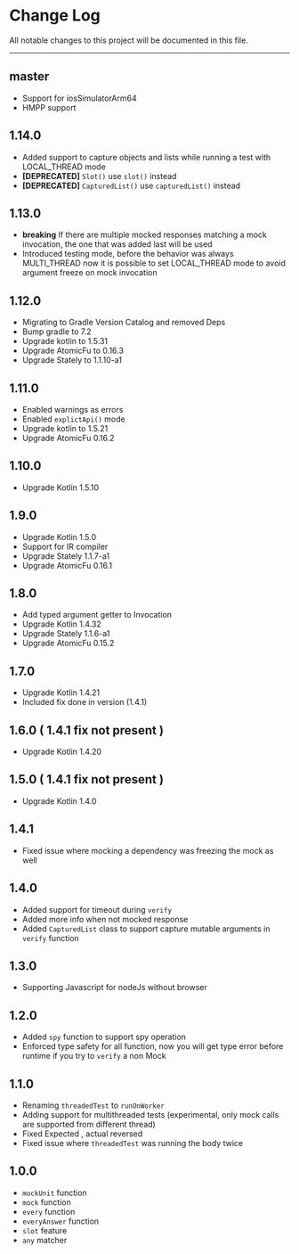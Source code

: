 # Change Log
All notable changes to this project will be documented in this file.

---

## master
* Support for iosSimulatorArm64
* HMPP support

## 1.14.0
* Added support to capture objects and lists while running a test with LOCAL_THREAD mode
* **[DEPRECATED]** `Slot()` use `slot()` instead
* **[DEPRECATED]** `CapturedList()` use `capturedList()` instead

## 1.13.0
* **breaking** If there are multiple mocked responses matching a mock invocation, the one that was added last will be used
* Introduced testing mode, before the behavior was always MULTI_THREAD now it is possible to set LOCAL_THREAD mode to avoid argument freeze on mock invocation

## 1.12.0
* Migrating to Gradle Version Catalog and removed Deps
* Bump gradle to 7.2
* Upgrade kotlin to 1.5.31
* Upgrade AtomicFu to 0.16.3
* Upgrade Stately to 1.1.10-a1

## 1.11.0
* Enabled warnings as errors
* Enabled `explictApi()` mode
* Upgrade kotlin to 1.5.21
* Upgrade AtomicFu 0.16.2

## 1.10.0
* Upgrade Kotlin 1.5.10

## 1.9.0
* Upgrade Kotlin 1.5.0
* Support for IR compiler
* Upgrade Stately 1.1.7-a1
* Upgrade AtomicFu 0.16.1

## 1.8.0
* Add typed argument getter to Invocation
* Upgrade Kotlin 1.4.32
* Upgrade Stately 1.1.6-a1
* Upgrade AtomicFu 0.15.2

## 1.7.0
* Upgrade Kotlin 1.4.21
* Included fix done in version (1.4.1)

## 1.6.0 ( 1.4.1 fix not present )

* Upgrade Kotlin 1.4.20

## 1.5.0 ( 1.4.1 fix not present )

* Upgrade Kotlin 1.4.0

## 1.4.1

* Fixed issue where mocking a dependency was freezing the mock as well

## 1.4.0
* Added support for timeout during `verify`
* Added more info when not mocked response
* Added `CapturedList` class to support capture mutable arguments in `verify` function

## 1.3.0
* Supporting Javascript for nodeJs without browser

## 1.2.0
* Added `spy` function to support spy operation
* Enforced type safety for all function, now you will get type error before runtime if you try to `verify` a non Mock

## 1.1.0
* Renaming `threadedTest` to `runOnWorker`
* Adding support for multithreaded tests (experimental, only mock calls are supported from different thread)
* Fixed Expected , actual reversed
* Fixed issue where `threadedTest` was running the body twice

## 1.0.0
* `mockUnit` function
* `mock` function
* `every` function
* `everyAnswer` function
* `slot` feature
* `any` matcher
